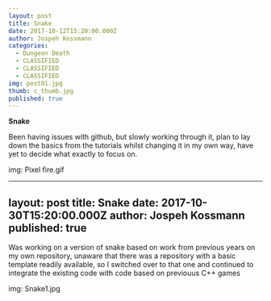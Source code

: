 ```yaml
---
layout: post
title: Snake
date: 2017-10-12T15:20:00.000Z
author: Jospeh Kossmann
categories:
  - Dungeon Death
  - CLASSIFIED
  - CLASSIFIED
  - CLASSIFIED
img: post01.jpg
thumb: c_thumb.jpg
published: true
---
```


<b>Snake</b> 

Been having issues with github, but slowly working through it, plan to lay down the basics from the tutorials whilst changing it in my own way, have yet to decide what exactly to focus on.


img: Pixel fire.gif

---
layout: post
title: Snake
date: 2017-10-30T15:20:00.000Z
author: Jospeh Kossmann
published: true
---

Was working on a version of snake based on work from previous years on my own repository, unaware that there was a repository with a basic template readily available, so I switched over to that one and continued to integrate the existing code with code based on previouus C++ games

img: Snake1.jpg
